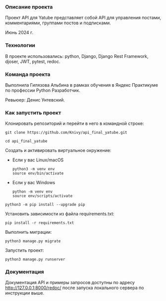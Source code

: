 ### Описание проекта

Проект API для Yatube представляет собой API для управления постами, комментариями, группами постов и подписками. 

Июнь 2024 г.

### Технологии

В проекте использовались: python, Django, Django Rest Framework, djoser, JWT, pytest, redoc.

### Команда проекта

Выполнила Гилязова Альбина в рамках обучения в Яндекс Практикуме по профессии Python Разработчик. 

Ревьюер: Денис Унтевский.

### Как запустить проект

Клонировать репозиторий и перейти в него в командной строке:

```
git clone https://github.com/Knivy/api_final_yatube.git
```

```
cd api_final_yatube
```

Cоздать и активировать виртуальное окружение:

* Если у вас Linux/macOS

    ```
    python3 -m venv env
    source env/bin/activate
    ```

* Если у вас Windows

    ```
    python -m venv env
    source env/scripts/activate
    ```

```
python3 -m pip install --upgrade pip
```

Установить зависимости из файла requirements.txt:

```
pip install -r requirements.txt
```

Выполнить миграции:

```
python3 manage.py migrate
```

Запустить проект:

```
python3 manage.py runserver
```

### Документация

Документация API и примеры запросов доступны по адресу http://127.0.0.1:8000/redoc/ после запуска локального сервера по инструкции выше. 